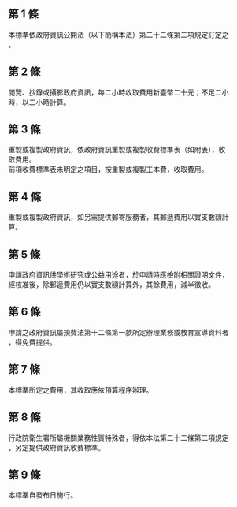 第 1 條
-------
本標準依政府資訊公開法（以下簡稱本法）第二十二條第二項規定訂定之  
。

第 2 條
-------
閱覽、抄錄或攝影政府資訊，每二小時收取費用新臺幣二十元；不足二小  
時，以二小時計算。

第 3 條
-------
重製或複製政府資訊，依政府資訊重製或複製收費標準表（如附表），收  
取費用。  
前項收費標準表未明定之項目，按重製或複製工本費，收取費用。

第 4 條
-------
重製或複製政府資訊，如另需提供郵寄服務者，其郵遞費用以實支數額計  
算。

第 5 條
-------
申請政府資訊供學術研究或公益用途者，於申請時應檢附相關證明文件，  
經核准後，除郵遞費用仍以實支數額計算外，其餘費用，減半徵收。

第 6 條
-------
申請之政府資訊屬規費法第十二條第一款所定辦理業務或教育宣導資料者  
，得免費提供。

第 7 條
-------
本標準所定之費用，其收取應依預算程序辦理。

第 8 條
-------
行政院衛生署所屬機關業務性質特殊者，得依本法第二十二條第二項規定  
，另定提供政府資訊收費標準。

第 9 條
-------
本標準自發布日施行。

